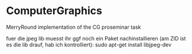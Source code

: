 # ComputerGraphics
MerryRound implementation of the CG proseminar task

fuer die jpeg lib muesst ihr ggf noch ein Paket nachinstallieren (am ZID ist es die lib drauf, hab ich kontrolliert):
sudo apt-get install libjpeg-dev
